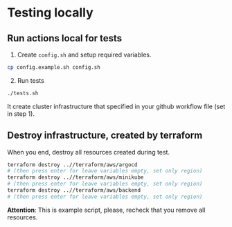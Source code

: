 # Testing locally

## Run actions local for tests

1. Create `config.sh` and setup required variables.

```bash
cp config.example.sh config.sh
```

2. Run tests

```bash
./tests.sh
```

It create cluster infrastructure that specified in your github workflow file (set in step 1).

## Destroy infrastructure, created by terraform

When you end, destroy all resources created during test.

```bash
terraform destroy ..//terraform/aws/argocd
# (then press enter for leave variables empty, set only region)
terraform destroy ..//terraform/aws/minikube
# (then press enter for leave variables empty, set only region)
terraform destroy ..//terraform/aws/backend
# (then press enter for leave variables empty, set only region)
```

**Attention**: This is example script, please, recheck that you remove all resources.
